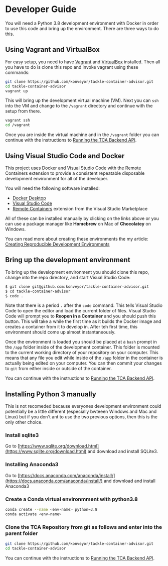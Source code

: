 # Developer Guide

You will need a Python 3.8 development environment with Docker in order to use this code and bring up the environment. There are three ways to do this.

## Using Vagrant and VirtualBox

For easy setup, you need to have [Vagrant](https://www.vagrantup.com/) and [VirtualBox](https://www.virtualbox.org/) installed. Then all you have to do is clone this repo and invoke vagrant using these commands:

```sh
git clone https://github.com/konveyor/tackle-container-advisor.git
cd tackle-container-advisor
vagrant up
```

This will bring up the development virtual machine (VM). Next you can `ssh` into the VM and change to the `/vagrant` directory and continue with the setup from there.

```sh
vagrant ssh
cd /vagrant
```

Once you are inside the virtual machine and in the `/vagrant` folder you can continue with the instructions to [Running the TCA Backend API](../README.md#running-the-tca-backend-api).

## Using Visual Studio Code and Docker

This project uses Docker and Visual Studio Code with the Remote Containers extension to provide a consistent repeatable disposable development environment for all of the developer.

You will need the following software installed:

- [Docker Desktop](https://www.docker.com/products/docker-desktop)
- [Visual Studio Code](https://code.visualstudio.com)
- [Remote Containers](https://marketplace.visualstudio.com/items?itemName=ms-vscode-remote.remote-containers) extension from the Visual Studio Marketplace

All of these can be installed manually by clicking on the links above or you can use a package manager like **Homebrew** on Mac of **Chocolatey** on Windows.

You can read more about creating these environments the my article: [Creating Reproducible Development Environments](https://johnrofrano.medium.com/creating-reproducible-development-environments-fac8d6471f35)

## Bring up the development environment

To bring up the development environment you should clone this repo, change into the repo directory, and start Visual Studio Code:

```bash
$ git clone git@github.com:konveyor/tackle-container-advisor.git
$ cd tackle-container-advisor
$ code .
```

Note that there is a period `.` after the `code` command. This tells Visual Studio Code to open the editor and load the current folder of files. Visual Studio Code will prompt you to **Reopen in a Container** and you should push this button. This will take a while the first time as it builds the Docker image and creates a container from it to develop in. After teh first time, this environment should come up almost instantaneously.


Once the environment is loaded you should be placed at a `bash` prompt in the `/app` folder inside of the development container. This folder is mounted to the current working directory of your repository on your computer. This means that any file you edit while inside of the `/app` folder in the container is actually being edited on your computer. You can then commit your changes to `git` from either inside or outside of the container.

You can continue with the instructions to [Running the TCA Backend API](../README.md#running-the-tca-backend-api).

## Installing Python 3 manually

This is not recomeded because everyones development environment could potentially be a little different (especially bwteeen Windows and Mac and Linux) but if you don't ant to use the two previous options, then this is the only other choice.

### Install sqlite3

Go to [https://www.sqlite.org/download.html](https://www.sqlite.org/download.html) and download and install SQLite3.

### Installing Anaconda3

Go to [https://docs.anaconda.com/anaconda/install/](https://docs.anaconda.com/anaconda/install/) and download and install Anaconda3

### Create a Conda virtual environmment with python3.8

```bash
conda create --name <env-name> python=3.8
conda activate <env-name>
```

### Clone the TCA Repository from git as follows and enter into the parent folder

```bash
git clone https://github.com/konveyor/tackle-container-advisor.git
cd tackle-container-advisor
```

You can continue with the instructions to [Running the TCA Backend API](../README.md#running-the-tca-backend-api).
